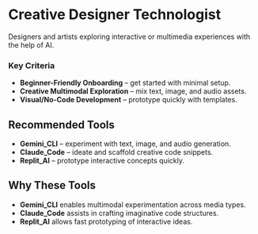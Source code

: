 # Creative Designer Technologist

Designers and artists exploring interactive or multimedia experiences with the help of AI.

### Key Criteria
- **Beginner-Friendly Onboarding** – get started with minimal setup.
- **Creative Multimodal Exploration** – mix text, image, and audio assets.
- **Visual/No-Code Development** – prototype quickly with templates.

## Recommended Tools
- **Gemini_CLI** – experiment with text, image, and audio generation.
- **Claude_Code** – ideate and scaffold creative code snippets.
- **Replit_AI** – prototype interactive concepts quickly.

## Why These Tools
- **Gemini_CLI** enables multimodal experimentation across media types.
- **Claude_Code** assists in crafting imaginative code structures.
- **Replit_AI** allows fast prototyping of interactive ideas.
